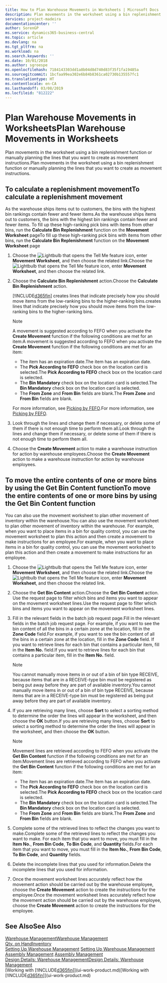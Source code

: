 ```yaml
---
title: How to Plan Warehouse Movements in Worksheets | Microsoft Docs
description: Plan movements in the worksheet using a bin replenishment function or manually planning the lines that you want to create as movement instructions.
services: project-madeira
documentationcenter: ''
author: SorenGP
ms.service: dynamics365-business-central
ms.topic: article
ms.devlang: na
ms.tgt_pltfrm: na
ms.workload: na
ms.search.keywords: ''
ms.date: 10/01/2018
ms.author: sgroespe
ms.openlocfilehash: 7184143303dd1a8b04d8d740d83f35f1fa19485a
ms.sourcegitcommit: 1bcfaa99ea302e6b84b8361ca02730b135557fc1
ms.translationtype: HT
ms.contentlocale: en-CA
ms.lasthandoff: 03/08/2019
ms.locfileid: "812222"
---
```

# <a name="plan-warehouse-movements-in-worksheets"></a><span data-ttu-id="172cd-103">Plan Warehouse Movements in Worksheets</span><span class="sxs-lookup"><span data-stu-id="172cd-103">Plan Warehouse Movements in Worksheets</span></span>
<span data-ttu-id="172cd-104">Plan movements in the worksheet using a bin replenishment function or manually planning the lines that you want to create as movement instructions.</span><span class="sxs-lookup"><span data-stu-id="172cd-104">Plan movements in the worksheet using a bin replenishment function or manually planning the lines that you want to create as movement instructions.</span></span>  

## <a name="to-calculate-a-replenishment-movement"></a><span data-ttu-id="172cd-105">To calculate a replenishment movement</span><span class="sxs-lookup"><span data-stu-id="172cd-105">To calculate a replenishment movement</span></span>  
<span data-ttu-id="172cd-106">As the warehouse ships items out to customers, the bins with the highest bin rankings contain fewer and fewer items.</span><span class="sxs-lookup"><span data-stu-id="172cd-106">As the warehouse ships items out to customers, the bins with the highest bin rankings contain fewer and fewer items.</span></span> <span data-ttu-id="172cd-107">To fill up these high-ranking pick bins with items from other bins, run the **Calculate Bin Replenishment** function on the **Movement Worksheet** page</span><span class="sxs-lookup"><span data-stu-id="172cd-107">To fill up these high-ranking pick bins with items from other bins, run the **Calculate Bin Replenishment** function on the **Movement Worksheet** page</span></span>

1.  <span data-ttu-id="172cd-108">Choose the ![Lightbulb that opens the Tell Me feature](media/ui-search/search_small.png "Tell me what you want to do") icon, enter **Movement Worksheet**, and then choose the related link.</span><span class="sxs-lookup"><span data-stu-id="172cd-108">Choose the ![Lightbulb that opens the Tell Me feature](media/ui-search/search_small.png "Tell me what you want to do") icon, enter **Movement Worksheet**, and then choose the related link.</span></span>  
2.  <span data-ttu-id="172cd-109">Choose the **Calculate Bin Replenishment** action.</span><span class="sxs-lookup"><span data-stu-id="172cd-109">Choose the **Calculate Bin Replenishment** action.</span></span>  

    [!INCLUDE[d365fin](includes/d365fin_md.md)] <span data-ttu-id="172cd-110">creates lines that indicate precisely how you should move items from the low-ranking bins to the higher-ranking bins.</span><span class="sxs-lookup"><span data-stu-id="172cd-110">creates lines that indicate precisely how you should move items from the low-ranking bins to the higher-ranking bins.</span></span>  

    > [!NOTE]  
    >  <span data-ttu-id="172cd-111">A movement is suggested according to FEFO when you activate the **Create Movement** function if the following conditions are met for an item:</span><span class="sxs-lookup"><span data-stu-id="172cd-111">A movement is suggested according to FEFO when you activate the **Create Movement** function if the following conditions are met for an item:</span></span>  
    >   
    >  -   <span data-ttu-id="172cd-112">The item has an expiration date.</span><span class="sxs-lookup"><span data-stu-id="172cd-112">The item has an expiration date.</span></span>  
    > -   <span data-ttu-id="172cd-113">The **Pick According to FEFO** check box on the location card is selected.</span><span class="sxs-lookup"><span data-stu-id="172cd-113">The **Pick According to FEFO** check box on the location card is selected.</span></span>  
    > -   <span data-ttu-id="172cd-114">The **Bin Mandatory** check box on the location card is selected.</span><span class="sxs-lookup"><span data-stu-id="172cd-114">The **Bin Mandatory** check box on the location card is selected.</span></span>  
    > -   <span data-ttu-id="172cd-115">The **From Zone** and **From Bin** fields are blank.</span><span class="sxs-lookup"><span data-stu-id="172cd-115">The **From Zone** and **From Bin** fields are blank.</span></span>  

    <span data-ttu-id="172cd-116">For more information, see [Picking by FEFO](warehouse-picking-by-fefo.md).</span><span class="sxs-lookup"><span data-stu-id="172cd-116">For more information, see [Picking by FEFO](warehouse-picking-by-fefo.md).</span></span>  

3.  <span data-ttu-id="172cd-117">Look through the lines and change them if necessary, or delete some of them if there is not enough time to perform them all.</span><span class="sxs-lookup"><span data-stu-id="172cd-117">Look through the lines and change them if necessary, or delete some of them if there is not enough time to perform them all.</span></span>  
4.  <span data-ttu-id="172cd-118">Choose the **Create Movement** action to make a warehouse instruction for action by warehouse employees.</span><span class="sxs-lookup"><span data-stu-id="172cd-118">Choose the **Create Movement** action to make a warehouse instruction for action by warehouse employees.</span></span>  

## <a name="to-move-the-entire-contents-of-one-or-more-bins-by-using-the-get-bin-content-function"></a><span data-ttu-id="172cd-119">To move the entire contents of one or more bins by using the Get Bin Content function</span><span class="sxs-lookup"><span data-stu-id="172cd-119">To move the entire contents of one or more bins by using the Get Bin Content function</span></span>  
<span data-ttu-id="172cd-120">You can also use the movement worksheet to plan other movement of inventory within the warehouse.</span><span class="sxs-lookup"><span data-stu-id="172cd-120">You can also use the movement worksheet to plan other movement of inventory within the warehouse.</span></span> <span data-ttu-id="172cd-121">For example, when you want to place items in a bin for quality control, you can use the movement worksheet to plan this action and then create a movement to make instructions for an employee.</span><span class="sxs-lookup"><span data-stu-id="172cd-121">For example, when you want to place items in a bin for quality control, you can use the movement worksheet to plan this action and then create a movement to make instructions for an employee.</span></span>  

1.  <span data-ttu-id="172cd-122">Choose the ![Lightbulb that opens the Tell Me feature](media/ui-search/search_small.png "Tell me what you want to do") icon, enter **Movement Worksheet**, and then choose the related link.</span><span class="sxs-lookup"><span data-stu-id="172cd-122">Choose the ![Lightbulb that opens the Tell Me feature](media/ui-search/search_small.png "Tell me what you want to do") icon, enter **Movement Worksheet**, and then choose the related link.</span></span>  
2.  <span data-ttu-id="172cd-123">Choose the **Get Bin Content** action.</span><span class="sxs-lookup"><span data-stu-id="172cd-123">Choose the **Get Bin Content** action.</span></span> <span data-ttu-id="172cd-124">Use the request page to filter which bins and items you want to appear on the movement worksheet lines.</span><span class="sxs-lookup"><span data-stu-id="172cd-124">Use the request page to filter which bins and items you want to appear on the movement worksheet lines.</span></span>  
3.  <span data-ttu-id="172cd-125">Fill in the relevant fields in the batch job request page.</span><span class="sxs-lookup"><span data-stu-id="172cd-125">Fill in the relevant fields in the batch job request page.</span></span> <span data-ttu-id="172cd-126">For example, if you want to see the bin content of all the bins in a certain zone at the location, fill in the **Zone Code** field.</span><span class="sxs-lookup"><span data-stu-id="172cd-126">For example, if you want to see the bin content of all the bins in a certain zone at the location, fill in the **Zone Code** field.</span></span> <span data-ttu-id="172cd-127">If you want to retrieve lines for each bin that contains a particular item, fill in the **Item No.** field.</span><span class="sxs-lookup"><span data-stu-id="172cd-127">If you want to retrieve lines for each bin that contains a particular item, fill in the **Item No.** field.</span></span>  

    > [!NOTE]  
    >  <span data-ttu-id="172cd-128">You cannot manually move items in or out of a bin of bin type RECEIVE, because items that are in a RECEIVE-type bin must be registered as being put away before they are part of available inventory.</span><span class="sxs-lookup"><span data-stu-id="172cd-128">You cannot manually move items in or out of a bin of bin type RECEIVE, because items that are in a RECEIVE-type bin must be registered as being put away before they are part of available inventory.</span></span>  

4.  <span data-ttu-id="172cd-129">If you are retrieving many lines, choose **Sort** to select a sorting method to determine the order the lines will appear in the worksheet, and then choose the **OK** button.</span><span class="sxs-lookup"><span data-stu-id="172cd-129">If you are retrieving many lines, choose **Sort** to select a sorting method to determine the order the lines will appear in the worksheet, and then choose the **OK** button.</span></span>  

    > [!NOTE]  
    >  <span data-ttu-id="172cd-130">Movement lines are retrieved according to FEFO when you activate the **Get Bin Content** function if the following conditions are met for an item:</span><span class="sxs-lookup"><span data-stu-id="172cd-130">Movement lines are retrieved according to FEFO when you activate the **Get Bin Content** function if the following conditions are met for an item:</span></span>  
    >   
    >  -   <span data-ttu-id="172cd-131">The item has an expiration date.</span><span class="sxs-lookup"><span data-stu-id="172cd-131">The item has an expiration date.</span></span>  
    > -   <span data-ttu-id="172cd-132">The **Pick According to FEFO** check box on the location card is selected.</span><span class="sxs-lookup"><span data-stu-id="172cd-132">The **Pick According to FEFO** check box on the location card is selected.</span></span>  
    > -   <span data-ttu-id="172cd-133">The **Bin Mandatory** check box on the location card is selected.</span><span class="sxs-lookup"><span data-stu-id="172cd-133">The **Bin Mandatory** check box on the location card is selected.</span></span>  
    > -   <span data-ttu-id="172cd-134">The **From Zone** and **From Bin** fields are blank.</span><span class="sxs-lookup"><span data-stu-id="172cd-134">The **From Zone** and **From Bin** fields are blank.</span></span>  

5.  <span data-ttu-id="172cd-135">Complete some of the retrieved lines to reflect the changes you want to make.</span><span class="sxs-lookup"><span data-stu-id="172cd-135">Complete some of the retrieved lines to reflect the changes you want to make.</span></span> <span data-ttu-id="172cd-136">For each item that you want to move, you must fill in the **Item No.**, **From Bin Code**, **To Bin Code**, and **Quantity** fields.</span><span class="sxs-lookup"><span data-stu-id="172cd-136">For each item that you want to move, you must fill in the **Item No.**, **From Bin Code**, **To Bin Code**, and **Quantity** fields.</span></span>  
6.  <span data-ttu-id="172cd-137">Delete the incomplete lines that you used for information.</span><span class="sxs-lookup"><span data-stu-id="172cd-137">Delete the incomplete lines that you used for information.</span></span>  
7.  <span data-ttu-id="172cd-138">Once the movement worksheet lines accurately reflect how the movement action should be carried out by the warehouse employee, choose the **Create Movement** action to create the instructions for the employee.</span><span class="sxs-lookup"><span data-stu-id="172cd-138">Once the movement worksheet lines accurately reflect how the movement action should be carried out by the warehouse employee, choose the **Create Movement** action to create the instructions for the employee.</span></span>  

## <a name="see-also"></a><span data-ttu-id="172cd-139">See Also</span><span class="sxs-lookup"><span data-stu-id="172cd-139">See Also</span></span>  
[<span data-ttu-id="172cd-140">Warehouse Management</span><span class="sxs-lookup"><span data-stu-id="172cd-140">Warehouse Management</span></span>](warehouse-manage-warehouse.md)  
[<span data-ttu-id="172cd-141">Qty. on Hand</span><span class="sxs-lookup"><span data-stu-id="172cd-141">Inventory</span></span>](inventory-manage-inventory.md)  
<span data-ttu-id="172cd-142">[Setting Up Warehouse Management](warehouse-setup-warehouse.md)   </span><span class="sxs-lookup"><span data-stu-id="172cd-142">[Setting Up Warehouse Management](warehouse-setup-warehouse.md)   </span></span>  
<span data-ttu-id="172cd-143">[Assembly Management](assembly-assemble-items.md)  </span><span class="sxs-lookup"><span data-stu-id="172cd-143">[Assembly Management](assembly-assemble-items.md)  </span></span>  
[<span data-ttu-id="172cd-144">Design Details: Warehouse Management</span><span class="sxs-lookup"><span data-stu-id="172cd-144">Design Details: Warehouse Management</span></span>](design-details-warehouse-management.md)  
<span data-ttu-id="172cd-145">[Working with [!INCLUDE[d365fin](includes/d365fin_md.md)]](ui-work-product.md)</span><span class="sxs-lookup"><span data-stu-id="172cd-145">[Working with [!INCLUDE[d365fin](includes/d365fin_md.md)]](ui-work-product.md)</span></span>
